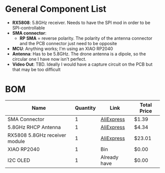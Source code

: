 # General Component List

- **RX5808**: 5.8GHz receiver. Needs to have the SPI mod in order to be SPI-controllable
- **SMA connector**:
  - **RP SMA** = reverse polarity. The polarity of the antenna connector and the PCB connector just need to be opposite
- **MCU**: Anything works; I'm using an XIAO RP2040
- **Antenna**: Has to be 5.8GHz. The drone antenna is a dipole, so the circular one I have now isn't perfect. 
- **Video Out**: TBD. Ideally I would have a capture circuit on the PCB but that may be too difficult

# BOM

| Name | Quantity | Link | Total Price |
| - | - | - | - |
| SMA Connector | 1 | [AliExpress](https://www.aliexpress.com/item/3256804056009500.html) | $1.39 |
| 5.8GHz RHCP Antenna | 1 | [AliExpress](https://www.aliexpress.com/item/3256803558054206.html) | $4.34 |
| RX5808 5.8GHz receiver module | 1 | [AliExpress](https://www.aliexpress.com/item/3256808477588223.html) | $23.01 |
| XIAO RP2040 | 1 | Bin | $0.00 |
| I2C OLED | 1 | Already have | $0.00 | 
